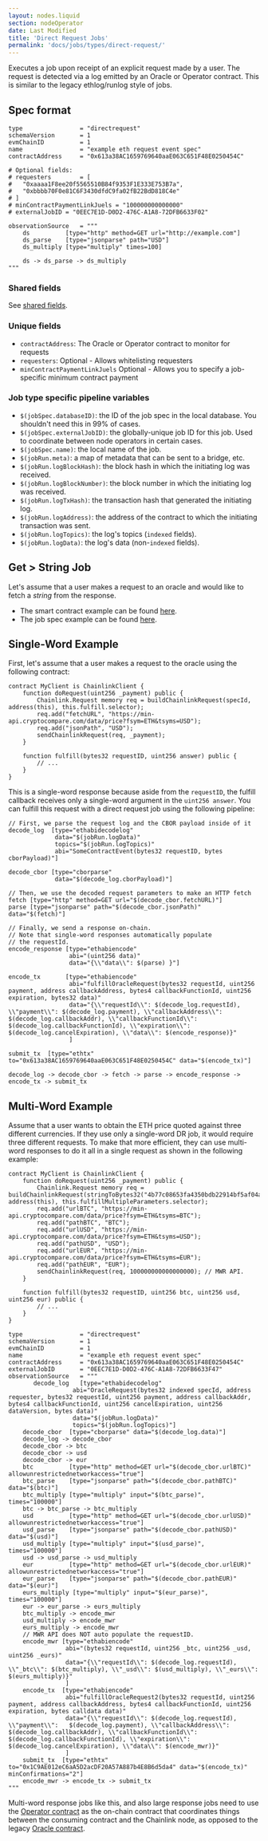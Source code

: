 ```yaml
---
layout: nodes.liquid
section: nodeOperator
date: Last Modified
title: 'Direct Request Jobs'
permalink: 'docs/jobs/types/direct-request/'
---
```


Executes a job upon receipt of an explicit request made by a user. The request is detected via a log emitted by an Oracle or Operator contract. This is similar to the legacy ethlog/runlog style of jobs.

## Spec format

```jpv2
type                = "directrequest"
schemaVersion       = 1
evmChainID          = 1
name                = "example eth request event spec"
contractAddress     = "0x613a38AC1659769640aaE063C651F48E0250454C"

# Optional fields:
# requesters        = [
#   "0xaaaa1F8ee20f5565510B84f9353F1E333E753B7a",
#   "0xbbbb70F0e81C6F3430dfdC9fa02fB22BdD818C4e"
# ]
# minContractPaymentLinkJuels = "100000000000000"
# externalJobID = "0EEC7E1D-D0D2-476C-A1A8-72DFB6633F02"

observationSource   = """
    ds          [type="http" method=GET url="http://example.com"]
    ds_parse    [type="jsonparse" path="USD"]
    ds_multiply [type="multiply" times=100]

    ds -> ds_parse -> ds_multiply
"""
```

### Shared fields

See [shared fields](/docs/jobs/#shared-fields).

### Unique fields

- `contractAddress`: The Oracle or Operator contract to monitor for requests
- `requesters`: Optional - Allows whitelisting requesters
- `minContractPaymentLinkJuels` Optional - Allows you to specify a job-specific minimum contract payment

### Job type specific pipeline variables

- `$(jobSpec.databaseID)`: the ID of the job spec in the local database. You shouldn't need this in 99% of cases.
- `$(jobSpec.externalJobID)`: the globally-unique job ID for this job. Used to coordinate between node operators in certain cases.
- `$(jobSpec.name)`: the local name of the job.
- `$(jobRun.meta)`: a map of metadata that can be sent to a bridge, etc.
- `$(jobRun.logBlockHash)`: the block hash in which the initiating log was received.
- `$(jobRun.logBlockNumber)`: the block number in which the initiating log was received.
- `$(jobRun.logTxHash)`: the transaction hash that generated the initiating log.
- `$(jobRun.logAddress)`: the address of the contract to which the initiating transaction was sent.
- `$(jobRun.logTopics)`: the log's topics (`indexed` fields).
- `$(jobRun.logData)`: the log's data (non-`indexed` fields).

## Get > String Job

Let's assume that a user makes a request to an oracle and would like to fetch a _string_ from the response.

- The smart contract example can be found [here](/docs/api-array-response/).
- The job spec example can be found [here](/docs/direct-request-get-string/).

## Single-Word Example

First, let's assume that a user makes a request to the oracle using the following contract:

```solidity
contract MyClient is ChainlinkClient {
    function doRequest(uint256 _payment) public {
        Chainlink.Request memory req = buildChainlinkRequest(specId, address(this), this.fulfill.selector);
        req.add("fetchURL", "https://min-api.cryptocompare.com/data/price?fsym=ETH&tsyms=USD");
        req.add("jsonPath", "USD");
        sendChainlinkRequest(req, _payment);
    }

    function fulfill(bytes32 requestID, uint256 answer) public {
        // ...
    }
}
```

This is a single-word response because aside from the `requestID`, the fulfill callback receives only a single-word argument in the `uint256 answer`. You can fulfill this request with a direct request job using the following pipeline:

```jpv2
// First, we parse the request log and the CBOR payload inside of it
decode_log  [type="ethabidecodelog"
             data="$(jobRun.logData)"
             topics="$(jobRun.logTopics)"
             abi="SomeContractEvent(bytes32 requestID, bytes cborPayload)"]

decode_cbor [type="cborparse"
             data="$(decode_log.cborPayload)"]

// Then, we use the decoded request parameters to make an HTTP fetch
fetch [type="http" method=GET url="$(decode_cbor.fetchURL)"]
parse [type="jsonparse" path="$(decode_cbor.jsonPath)" data="$(fetch)"]

// Finally, we send a response on-chain.
// Note that single-word responses automatically populate
// the requestId.
encode_response [type="ethabiencode"
                 abi="(uint256 data)"
                 data="{\\"data\\": $(parse) }"]

encode_tx       [type="ethabiencode"
                 abi="fulfillOracleRequest(bytes32 requestId, uint256 payment, address callbackAddress, bytes4 callbackFunctionId, uint256 expiration, bytes32 data)"
                 data="{\\"requestId\\": $(decode_log.requestId), \\"payment\\": $(decode_log.payment), \\"callbackAddress\\": $(decode_log.callbackAddr), \\"callbackFunctionId\\": $(decode_log.callbackFunctionId), \\"expiration\\": $(decode_log.cancelExpiration), \\"data\\": $(encode_response)}"
                 ]

submit_tx  [type="ethtx" to="0x613a38AC1659769640aaE063C651F48E0250454C" data="$(encode_tx)"]

decode_log -> decode_cbor -> fetch -> parse -> encode_response -> encode_tx -> submit_tx
```

## Multi-Word Example

Assume that a user wants to obtain the ETH price quoted against three different currencies. If they use only a single-word DR job, it would require three different requests. To make that more efficient, they can use multi-word responses to do it all in a single request as shown in the following example:

```solidity
contract MyClient is ChainlinkClient {
    function doRequest(uint256 _payment) public {
        Chainlink.Request memory req = buildChainlinkRequest(stringToBytes32("4b77c08653fa4350bdb22914bf5af04a"), address(this), this.fulfillMultipleParameters.selector);
        req.add("urlBTC", "https://min-api.cryptocompare.com/data/price?fsym=ETH&tsyms=BTC");
        req.add("pathBTC", "BTC");
        req.add("urlUSD", "https://min-api.cryptocompare.com/data/price?fsym=ETH&tsyms=USD");
        req.add("pathUSD", "USD");
        req.add("urlEUR", "https://min-api.cryptocompare.com/data/price?fsym=ETH&tsyms=EUR");
        req.add("pathEUR", "EUR");
        sendChainlinkRequest(req, 100000000000000000); // MWR API.
    }

    function fulfill(bytes32 requestID, uint256 btc, uint256 usd, uint256 eur) public {
        // ...
    }
}
```

```jpv2
type                = "directrequest"
schemaVersion       = 1
evmChainID          = 1
name                = "example eth request event spec"
contractAddress     = "0x613a38AC1659769640aaE063C651F48E0250454C"
externalJobID       = "0EEC7E1D-D0D2-476C-A1A8-72DFB6633F47"
observationSource   = """
       decode_log   [type="ethabidecodelog"
                  abi="OracleRequest(bytes32 indexed specId, address requester, bytes32 requestId, uint256 payment, address callbackAddr, bytes4 callbackFunctionId, uint256 cancelExpiration, uint256 dataVersion, bytes data)"
                  data="$(jobRun.logData)"
                  topics="$(jobRun.logTopics)"]
    decode_cbor  [type="cborparse" data="$(decode_log.data)"]
    decode_log -> decode_cbor
    decode_cbor -> btc
    decode_cbor -> usd
    decode_cbor -> eur
    btc          [type="http" method=GET url="$(decode_cbor.urlBTC)" allowunrestrictednetworkaccess="true"]
    btc_parse    [type="jsonparse" path="$(decode_cbor.pathBTC)" data="$(btc)"]
    btc_multiply [type="multiply" input="$(btc_parse)", times="100000"]
    btc -> btc_parse -> btc_multiply
    usd          [type="http" method=GET url="$(decode_cbor.urlUSD)" allowunrestrictednetworkaccess="true"]
    usd_parse    [type="jsonparse" path="$(decode_cbor.pathUSD)" data="$(usd)"]
    usd_multiply [type="multiply" input="$(usd_parse)", times="100000"]
    usd -> usd_parse -> usd_multiply
    eur          [type="http" method=GET url="$(decode_cbor.urlEUR)" allowunrestrictednetworkaccess="true"]
    eur_parse    [type="jsonparse" path="$(decode_cbor.pathEUR)" data="$(eur)"]
    eurs_multiply [type="multiply" input="$(eur_parse)", times="100000"]
    eur -> eur_parse -> eurs_multiply
    btc_multiply -> encode_mwr
    usd_multiply -> encode_mwr
    eurs_multiply -> encode_mwr
    // MWR API does NOT auto populate the requestID.
    encode_mwr [type="ethabiencode"
                abi="(bytes32 requestId, uint256 _btc, uint256 _usd, uint256 _eurs)"
                data="{\\"requestId\\": $(decode_log.requestId), \\"_btc\\": $(btc_multiply), \\"_usd\\": $(usd_multiply), \\"_eurs\\": $(eurs_multiply)}"
                ]
    encode_tx  [type="ethabiencode"
                abi="fulfillOracleRequest2(bytes32 requestId, uint256 payment, address callbackAddress, bytes4 callbackFunctionId, uint256 expiration, bytes calldata data)"
                data="{\\"requestId\\": $(decode_log.requestId), \\"payment\\":   $(decode_log.payment), \\"callbackAddress\\": $(decode_log.callbackAddr), \\"callbackFunctionId\\": $(decode_log.callbackFunctionId), \\"expiration\\": $(decode_log.cancelExpiration), \\"data\\": $(encode_mwr)}"
                ]
    submit_tx  [type="ethtx" to="0x1C9AE012eC6aA5D2acDF20A57A887b4E8B6d5da4" data="$(encode_tx)" minConfirmations="2"]
    encode_mwr -> encode_tx -> submit_tx
"""
```

Multi-word response jobs like this, and also large response jobs need to use the [Operator contract](https://github.com/smartcontractkit/chainlink/blob/develop/contracts/src/v0.7/Operator.sol) as the on-chain contract that coordinates things between the consuming contract and the Chainlink node, as opposed to the legacy [Oracle contract](https://github.com/smartcontractkit/chainlink/blob/develop/contracts/src/v0.6/Oracle.sol).
